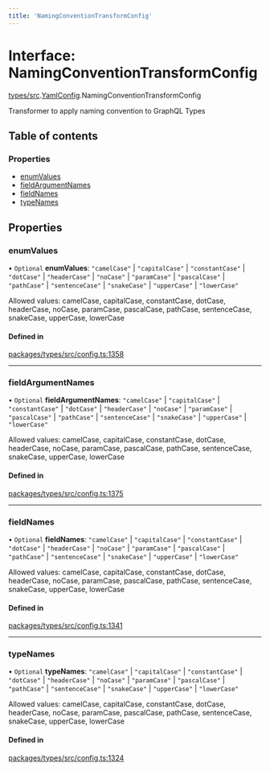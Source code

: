 ```yaml
---
title: 'NamingConventionTransformConfig'
---
```


# Interface: NamingConventionTransformConfig

[types/src](../modules/types_src).[YamlConfig](../modules/types_src.YamlConfig).NamingConventionTransformConfig

Transformer to apply naming convention to GraphQL Types

## Table of contents

### Properties

- [enumValues](types_src.YamlConfig.NamingConventionTransformConfig#enumvalues)
- [fieldArgumentNames](types_src.YamlConfig.NamingConventionTransformConfig#fieldargumentnames)
- [fieldNames](types_src.YamlConfig.NamingConventionTransformConfig#fieldnames)
- [typeNames](types_src.YamlConfig.NamingConventionTransformConfig#typenames)

## Properties

### enumValues

• `Optional` **enumValues**: ``"camelCase"`` \| ``"capitalCase"`` \| ``"constantCase"`` \| ``"dotCase"`` \| ``"headerCase"`` \| ``"noCase"`` \| ``"paramCase"`` \| ``"pascalCase"`` \| ``"pathCase"`` \| ``"sentenceCase"`` \| ``"snakeCase"`` \| ``"upperCase"`` \| ``"lowerCase"``

Allowed values: camelCase, capitalCase, constantCase, dotCase, headerCase, noCase, paramCase, pascalCase, pathCase, sentenceCase, snakeCase, upperCase, lowerCase

#### Defined in

[packages/types/src/config.ts:1358](https://github.com/Urigo/graphql-mesh/blob/master/packages/types/src/config.ts#L1358)

___

### fieldArgumentNames

• `Optional` **fieldArgumentNames**: ``"camelCase"`` \| ``"capitalCase"`` \| ``"constantCase"`` \| ``"dotCase"`` \| ``"headerCase"`` \| ``"noCase"`` \| ``"paramCase"`` \| ``"pascalCase"`` \| ``"pathCase"`` \| ``"sentenceCase"`` \| ``"snakeCase"`` \| ``"upperCase"`` \| ``"lowerCase"``

Allowed values: camelCase, capitalCase, constantCase, dotCase, headerCase, noCase, paramCase, pascalCase, pathCase, sentenceCase, snakeCase, upperCase, lowerCase

#### Defined in

[packages/types/src/config.ts:1375](https://github.com/Urigo/graphql-mesh/blob/master/packages/types/src/config.ts#L1375)

___

### fieldNames

• `Optional` **fieldNames**: ``"camelCase"`` \| ``"capitalCase"`` \| ``"constantCase"`` \| ``"dotCase"`` \| ``"headerCase"`` \| ``"noCase"`` \| ``"paramCase"`` \| ``"pascalCase"`` \| ``"pathCase"`` \| ``"sentenceCase"`` \| ``"snakeCase"`` \| ``"upperCase"`` \| ``"lowerCase"``

Allowed values: camelCase, capitalCase, constantCase, dotCase, headerCase, noCase, paramCase, pascalCase, pathCase, sentenceCase, snakeCase, upperCase, lowerCase

#### Defined in

[packages/types/src/config.ts:1341](https://github.com/Urigo/graphql-mesh/blob/master/packages/types/src/config.ts#L1341)

___

### typeNames

• `Optional` **typeNames**: ``"camelCase"`` \| ``"capitalCase"`` \| ``"constantCase"`` \| ``"dotCase"`` \| ``"headerCase"`` \| ``"noCase"`` \| ``"paramCase"`` \| ``"pascalCase"`` \| ``"pathCase"`` \| ``"sentenceCase"`` \| ``"snakeCase"`` \| ``"upperCase"`` \| ``"lowerCase"``

Allowed values: camelCase, capitalCase, constantCase, dotCase, headerCase, noCase, paramCase, pascalCase, pathCase, sentenceCase, snakeCase, upperCase, lowerCase

#### Defined in

[packages/types/src/config.ts:1324](https://github.com/Urigo/graphql-mesh/blob/master/packages/types/src/config.ts#L1324)

